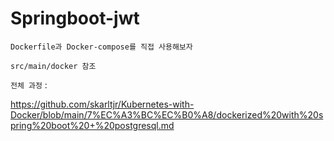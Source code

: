# Springboot-jwt


`Dockerfile과 Docker-compose를 직접 사용해보자`

`src/main/docker 참조`

`전체 과정` :

https://github.com/skarltjr/Kubernetes-with-Docker/blob/main/7%EC%A3%BC%EC%B0%A8/dockerized%20with%20spring%20boot%20+%20postgresql.md
